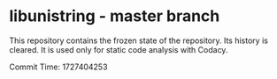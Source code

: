 # libunistring - master branch

This repository contains the frozen state of the repository.
Its history is cleared. It is used only for static code
analysis with Codacy.

Commit Time: 1727404253